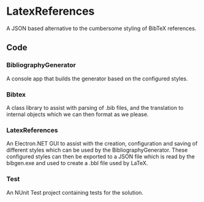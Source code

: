 # LatexReferences
A JSON based alternative to the cumbersome styling of BibTeX references.

## Code

### BibliographyGenerator
A console app that builds the generator based on the configured styles.

### Bibtex
A class library to assist with parsing of .bib files, and the translation to internal objects which we can then format as we please.

### LatexReferences
An Electron.NET GUI to assist with the creation, configuration and saving of different styles which can be used by the BibliographyGenerator.
These configured styles can then be exported to a JSON file which is read by the bibgen.exe and used to create a .bbl file used by LaTeX.

### Test
An NUnit Test project containing tests for the solution.
